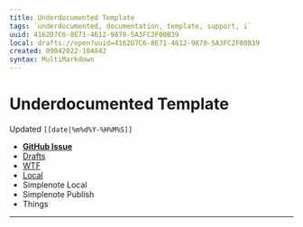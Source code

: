 ```yaml
---
title: Underdocumented Template
tags: `underdocumented, documentation, template, support, i`
uuid: 4162D7C6-8E71-4612-9870-5A3FC2F00B39
local: drafts://open?uuid=4162D7C6-8E71-4612-9870-5A3FC2F00B39
created: 09042022-104842
syntax: MultiMarkdown
---
```

 # Underdocumented Template
Updated `[[date|%m%d%Y-%H%M%S]]`

- [**GitHub Issue**](https://github.com/extratone/underdocumented/issues/) 
- [Drafts](drafts://open?uuid=CAABBB06-186C-437D-BC30-65844BDBEC2B)
- [WTF](https://davidblue.wtf/drafts/CAABBB06-186C-437D-BC30-65844BDBEC2B.html)
- [Local](shareddocuments:///private/var/mobile/Library/Mobile%20Documents/com~apple~CloudDocs/Written/[[uuid]].md)
- Simplenote Local
- Simplenote Publish
- Things

---
